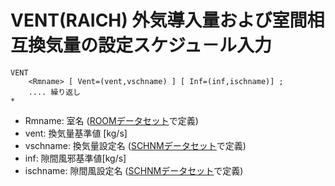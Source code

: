 # VENT(RAICH) 外気導入量および室間相互換気量の設定スケジュ－ル入力


```
VENT
    <Rmname> [ Vent=(vent,vschname) ] [ Inf=(inf,ischname)] ;
    .... 繰り返し
*
```
- Rmname: 室名 ([ROOMデータセット](ROOM.md)で定義)
- vent: 換気量基準値 [kg/s]
- vschname: 換気量設定名 ([SCHNMデータセット](SCHNM.md)で定義)
- inf: 隙間風邪基準値[kg/s]
- ischname: 隙間風設定名 ([SCHNMデータセット](SCHNM.md)で定義)

